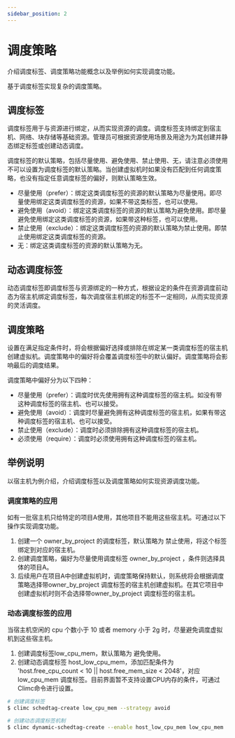 ```yaml
---
sidebar_position: 2
---
```


# 调度策略

介绍调度标签、调度策略功能概念以及举例如何实现调度功能。

基于调度标签实现复杂的调度策略。

## 调度标签

调度标签用于与资源进行绑定，从而实现资源的调度。调度标签支持绑定到宿主机、网络、块存储等基础资源。管理员可根据资源使用场景及用途为为其创建并静态绑定标签或创建动态调度。

调度标签的默认策略，包括尽量使用、避免使用、禁止使用、无，请注意必须使用不可以设置为调度标签的默认策略。当创建虚拟机时如果没有匹配到任何调度策略，也没有指定任意调度标签的偏好，则默认策略生效。

- 尽量使用（prefer）：绑定这类调度标签的资源的默认策略为尽量使用。即尽量使用绑定这类调度标签的资源，如果不带这类标签，也可以使用。
- 避免使用（avoid）：绑定这类调度标签的资源的默认策略为避免使用。即尽量避免使用绑定这类调度标签的资源，如果带这种标签，也可以使用。
- 禁止使用（exclude）：绑定这类调度标签的资源的默认策略为禁止使用。即禁止使用绑定这类调度标签的资源。
- 无：绑定这类调度标签的资源的默认策略为无。

## 动态调度标签

动态调度标签即调度标签与资源绑定的一种方式，根据设定的条件在资源调度前动态为宿主机绑定调度标签，每次调度宿主机绑定的标签不一定相同，从而实现资源的灵活调度。

## 调度策略

设置在满足指定条件时，将会根据偏好选择或排除在绑定某一类调度标签的宿主机创建虚拟机。调度策略中的偏好将会覆盖调度标签中的默认偏好。调度策略将会影响最后的调度结果。

调度策略中偏好分为以下四种：

- 尽量使用（prefer）：调度时优先使用拥有这种调度标签的宿主机。如没有带这种调度标签的宿主机、也可以接受。
- 避免使用（avoid）：调度时尽量避免拥有这种调度标签的宿主机，如果有带这种调度标签的宿主机、也可以接受。
- 禁止使用（exclude）：调度时必须排除拥有这种调度标签的宿主机。
- 必须使用（require）：调度时必须使用拥有这种调度标签的宿主机。

## 举例说明

以宿主机为例介绍，介绍调度标签以及调度策略如何实现资源调度功能。

### 调度策略的应用

如有一批宿主机只给特定的项目A使用，其他项目不能用这些宿主机。可通过以下操作实现调度功能。

1. 创建一个 owner_by_project 的调度标签，默认策略为 禁止使用，将这个标签绑定到对应的宿主机。
2. 创建调度策略，偏好为尽量使用调度标签 owner_by_project ，条件则选择具体的项目A。
3. 后续用户在项目A中创建虚拟机时，调度策略保持默认，则系统将会根据调度策略选择带owner_by_project 调度标签的宿主机创建虚拟机。在其它项目中创建虚拟机时则不会选择带owner_by_project 调度标签的宿主机。

### 动态调度标签的应用


当宿主机空闲的 cpu 个数小于 10 或者 memory 小于 2g 时，尽量避免调度虚拟机到这些宿主机。

1. 创建调度标签low_cpu_mem，默认策略为 避免使用。
2. 创建动态调度标签 host_low_cpu_mem，添加匹配条件为 'host.free_cpu_count < 10 || host.free_mem_size < 2048'，对应 low_cpu_mem 调度标签。目前界面暂不支持设置CPU内存的条件，可通过Climc命令进行设置。

```bash
# 创建调度标签
$ climc schedtag-create low_cpu_mem --strategy avoid

# 创建动态调度标签机制
$ climc dynamic-schedtag-create --enable host_low_cpu_mem low_cpu_mem 'host.free_cpu_count < 10 || host.free_mem_size < 2048'
```
